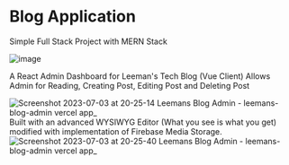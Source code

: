 # Blog Application
Simple Full Stack Project with MERN Stack

![image](https://github.com/Danvictorgithub/blog-api/assets/88654163/1b19d3c9-8867-4108-9014-fab4eaeea8c2)

A React Admin Dashboard for Leeman's Tech Blog (Vue Client)
Allows Admin for Reading, Creating Post, Editing Post and Deleting Post

![Screenshot 2023-07-03 at 20-25-14 Leemans Blog Admin - leemans-blog-admin vercel app_](https://github.com/Danvictorgithub/blog-api/assets/88654163/796583c0-96fb-4451-99d1-41b3743068e3)
Built with an advanced WYSIWYG Editor (What you see is what you get) modified with implementation of Firebase Media Storage. 
![Screenshot 2023-07-03 at 20-25-40 Leemans Blog Admin - leemans-blog-admin vercel app_](https://github.com/Danvictorgithub/blog-api/assets/88654163/09ae9cb7-65aa-4878-8b0e-ad256187f043)
